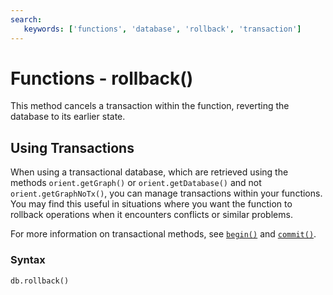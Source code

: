 ```yaml
---
search:
   keywords: ['functions', 'database', 'rollback', 'transaction']
---
```


# Functions - rollback()

This method cancels a transaction within the function, reverting the database to its earlier state.

## Using Transactions

When using a transactional database, which are retrieved using the methods `orient.getGraph()` or `orient.getDatabase()` and not `orient.getGraphNoTx()`, you can manage transactions within your functions.  You may find this useful in situations where you want the function to rollback operations when it encounters conflicts or similar problems.

For more information on transactional methods, see [`begin()`](Functions-Database-begin.md) and [`commit()`](Functions-Database-commit.md). 

### Syntax

```
db.rollback()
```


